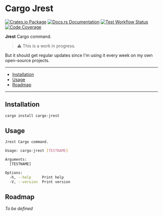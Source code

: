 # Cargo Jrest

[![Crates.io Package](https://img.shields.io/crates/v/jrest?style=flat-square)](https://crates.io/crates/jrest)
[![Docs.rs Documentation](https://img.shields.io/docsrs/jrest/latest?style=flat-square)](https://docs.rs/jrest/latest/jrest)
[![Test Workflow Status](https://img.shields.io/github/actions/workflow/status/ivangabriele/jrest/test.yml?label=Tests&style=flat-square)](https://github.com/ivangabriele/jrest/actions?query=branch%3Amain+workflow%3ATest++)
[![Code Coverage](https://img.shields.io/codecov/c/github/ivangabriele/jrest/main?style=flat-square)](https://app.codecov.io/github/ivangabriele/jrest)

**Jrest** Cargo command.

> ⚠️ This is a work in progress.
 
But it should get regular updates since I'm using it every week on my own open-source projects.

---

- [Installation](#installation)
- [Usage](#usage)
- [Roadmap](#roadmap)

---

## Installation

```sh
cargo install cargo-jrest
```

## Usage

```sh
Jrest Cargo command.

Usage: cargo-jrest [TESTNAME]

Arguments:
  [TESTNAME]  

Options:
  -h, --help     Print help
  -V, --version  Print version
```

## Roadmap

_To be defined_

